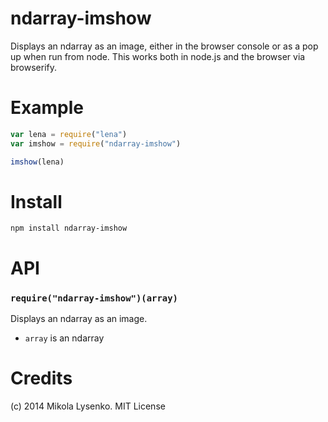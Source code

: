 ndarray-imshow
==============
Displays an ndarray as an image, either in the browser console or as a pop up when run from node.  This works both in node.js and the browser via browserify.

# Example

```javascript
var lena = require("lena")
var imshow = require("ndarray-imshow")

imshow(lena)
```

# Install

```
npm install ndarray-imshow
```

# API

### `require("ndarray-imshow")(array)`
Displays an ndarray as an image.

* `array` is an ndarray

# Credits
(c) 2014 Mikola Lysenko. MIT License